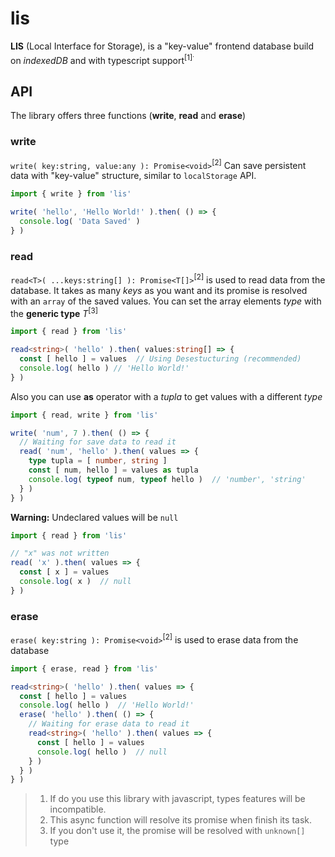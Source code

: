 # lis
**LIS** (Local Interface for Storage), is a "key-value" frontend database build on *indexedDB* and with typescript support<sup>[1]<sup>.

## API
The library offers three functions (**write**, **read** and **erase**)

### write
`write( key:string, value:any ): Promise<void>`<sup>[2]</sup> Can save persistent data with "key-value" structure, similar to `localStorage` API.
``` typescript
import { write } from 'lis'

write( 'hello', 'Hello World!' ).then( () => {
  console.log( 'Data Saved' )
} )
```

### read
`read<T>( ...keys:string[] ): Promise<T[]>`<sup>[2]</sup> is used to read data from the database. It takes as many *keys* as you want and its promise is resolved with an `array` of the saved values. You can set the array elements *type* with the **generic type** *T*<sup>[3]</sup>
``` typescript
import { read } from 'lis'

read<string>( 'hello' ).then( values:string[] => {
  const [ hello ] = values  // Using Desestucturing (recommended)
  console.log( hello ) // 'Hello World!'
} )
```
Also you can use **as** operator with a *tupla* to get values with a different *type*
``` typescript
import { read, write } from 'lis'

write( 'num', 7 ).then( () => {
  // Waiting for save data to read it
  read( 'num', 'hello' ).then( values => {
    type tupla = [ number, string ]
    const [ num, hello ] = values as tupla
    console.log( typeof num, typeof hello )  // 'number', 'string'
  } )
} )
```
**Warning:** Undeclared values will be `null`
``` typescript
import { read } from 'lis'

// "x" was not written
read( 'x' ).then( values => {
  const [ x ] = values
  console.log( x )  // null
} )
```

### erase
`erase( key:string ): Promise<void>`<sup>[2]</sup> is used to erase data from the database
``` typescript
import { erase, read } from 'lis'

read<string>( 'hello' ).then( values => {
  const [ hello ] = values
  console.log( hello )  // 'Hello World!'
  erase( 'hello' ).then( () => {
    // Waiting for erase data to read it
    read<string>( 'hello' ).then( values => {
      const [ hello ] = values
      console.log( hello )  // null
    } )
  } )
} )
```

> 1. If do you use this library with javascript, types features will be incompatible.
> 2. This async function will resolve its promise when finish its task.
> 3. If you don't use it, the promise will be resolved with `unknown[]` type